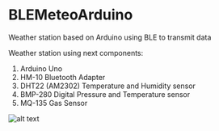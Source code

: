 # BLEMeteoArduino
Weather station based on Arduino using BLE to transmit data

Weather station using next components:
1. Arduino Uno
2. HM-10 Bluetooth Adapter
3. DHT22 (AM2302) Temperature and Humidity sensor
4. BMP-280 Digital Pressure and Temperature sensor
5. MQ-135 Gas Sensor

![alt text](https://user-images.githubusercontent.com/20033145/55050723-ebf06a80-509d-11e9-831f-401d2aaa9519.png)